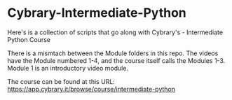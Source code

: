 # Cybrary-Intermediate-Python
Here's is a collection of scripts that go along with Cybrary's - Intermediate Python Course

There is a mismtach between the Module folders in this repo. The videos have the Module numbered 1-4, and the course itself calls the Modules 1-3. Module 1 is an introductory video module.

The course can be found at this URL:
https://app.cybrary.it/browse/course/intermediate-python
